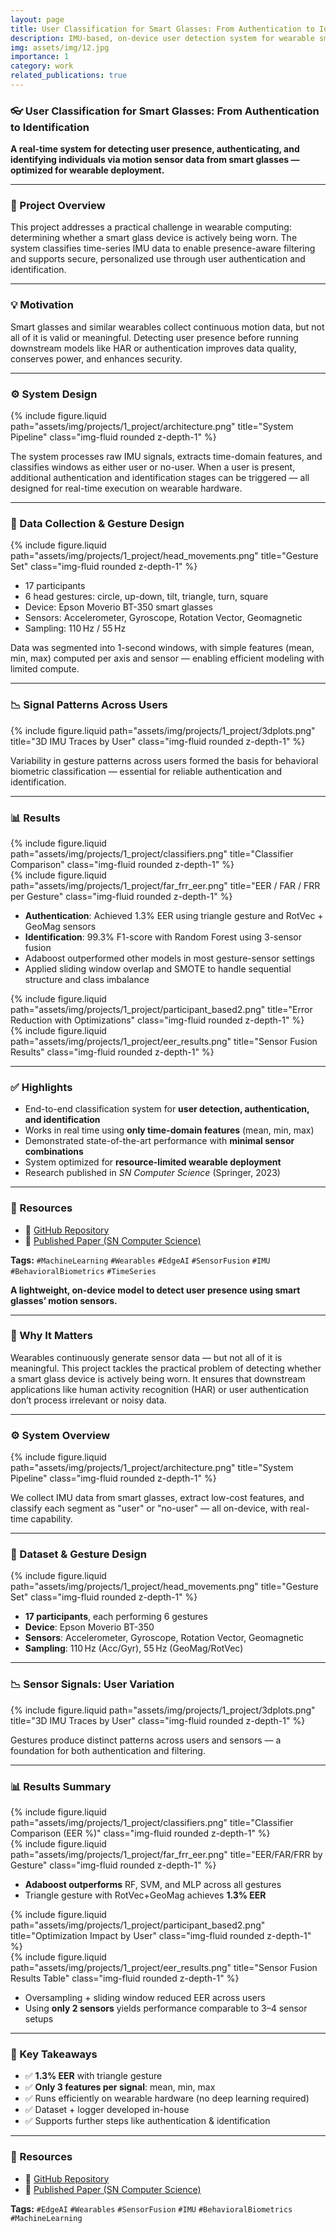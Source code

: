 ```yaml
---
layout: page
title: User Classification for Smart Glasses: From Authentication to Identification
description: IMU-based, on-device user detection system for wearable smart glasses
img: assets/img/12.jpg
importance: 1
category: work
related_publications: true
---
```


### 👓 User Classification for Smart Glasses: From Authentication to Identification  
**A real-time system for detecting user presence, authenticating, and identifying individuals via motion sensor data from smart glasses — optimized for wearable deployment.**

---

### 🎯 Project Overview  
This project addresses a practical challenge in wearable computing: determining whether a smart glass device is actively being worn. The system classifies time-series IMU data to enable presence-aware filtering and supports secure, personalized use through user authentication and identification.

---

### 💡 Motivation  
Smart glasses and similar wearables collect continuous motion data, but not all of it is valid or meaningful. Detecting user presence before running downstream models like HAR or authentication improves data quality, conserves power, and enhances security.

---

### ⚙️ System Design  

<div class="row">
  <div class="col-sm-12 mt-3">
    {% include figure.liquid path="assets/img/projects/1_project/architecture.png" title="System Pipeline" class="img-fluid rounded z-depth-1" %}
  </div>
</div>

The system processes raw IMU signals, extracts time-domain features, and classifies windows as either user or no-user. When a user is present, additional authentication and identification stages can be triggered — all designed for real-time execution on wearable hardware.

---

### 🧪 Data Collection & Gesture Design  

<div class="row">
  <div class="col-sm-12 mt-3">
    {% include figure.liquid path="assets/img/projects/1_project/head_movements.png" title="Gesture Set" class="img-fluid rounded z-depth-1" %}
  </div>
</div>

- 17 participants  
- 6 head gestures: circle, up-down, tilt, triangle, turn, square  
- Device: Epson Moverio BT-350 smart glasses  
- Sensors: Accelerometer, Gyroscope, Rotation Vector, Geomagnetic  
- Sampling: 110 Hz / 55 Hz  

Data was segmented into 1-second windows, with simple features (mean, min, max) computed per axis and sensor — enabling efficient modeling with limited compute.

---

### 📉 Signal Patterns Across Users  

<div class="row">
  <div class="col-sm-12 mt-3">
    {% include figure.liquid path="assets/img/projects/1_project/3dplots.png" title="3D IMU Traces by User" class="img-fluid rounded z-depth-1" %}
  </div>
</div>

Variability in gesture patterns across users formed the basis for behavioral biometric classification — essential for reliable authentication and identification.

---

### 📊 Results  

<div class="row">
  <div class="col-sm-6 mt-3">
    {% include figure.liquid path="assets/img/projects/1_project/classifiers.png" title="Classifier Comparison" class="img-fluid rounded z-depth-1" %}
  </div>
  <div class="col-sm-6 mt-3">
    {% include figure.liquid path="assets/img/projects/1_project/far_frr_eer.png" title="EER / FAR / FRR per Gesture" class="img-fluid rounded z-depth-1" %}
  </div>
</div>

- **Authentication**: Achieved 1.3% EER using triangle gesture and RotVec + GeoMag sensors  
- **Identification**: 99.3% F1-score with Random Forest using 3-sensor fusion  
- Adaboost outperformed other models in most gesture-sensor settings  
- Applied sliding window overlap and SMOTE to handle sequential structure and class imbalance  

<div class="row">
  <div class="col-sm-6 mt-3">
    {% include figure.liquid path="assets/img/projects/1_project/participant_based2.png" title="Error Reduction with Optimizations" class="img-fluid rounded z-depth-1" %}
  </div>
  <div class="col-sm-6 mt-3">
    {% include figure.liquid path="assets/img/projects/1_project/eer_results.png" title="Sensor Fusion Results" class="img-fluid rounded z-depth-1" %}
  </div>
</div>

---

### ✅ Highlights  
- End-to-end classification system for **user detection, authentication, and identification**  
- Works in real time using **only time-domain features** (mean, min, max)  
- Demonstrated state-of-the-art performance with **minimal sensor combinations**  
- System optimized for **resource-limited wearable deployment**  
- Research published in *SN Computer Science* (Springer, 2023)

---

### 🔗 Resources  
- 📁 [GitHub Repository](https://github.com/sumeyye-agac/glass-data-participant-detection)  
- 📄 [Published Paper (SN Computer Science)](https://doi.org/10.1007/s42979-023-02202-4)

**Tags:** `#MachineLearning` `#Wearables` `#EdgeAI` `#SensorFusion` `#IMU` `#BehavioralBiometrics` `#TimeSeries`

**A lightweight, on-device model to detect user presence using smart glasses’ motion sensors.**

---

### 🚀 Why It Matters  
Wearables continuously generate sensor data — but not all of it is meaningful. This project tackles the practical problem of detecting whether a smart glass device is actively being worn. It ensures that downstream applications like human activity recognition (HAR) or user authentication don’t process irrelevant or noisy data.

---

### ⚙️ System Overview  

<div class="row">
  <div class="col-sm-12 mt-3">
    {% include figure.liquid path="assets/img/projects/1_project/architecture.png" title="System Pipeline" class="img-fluid rounded z-depth-1" %}
  </div>
</div>

We collect IMU data from smart glasses, extract low-cost features, and classify each segment as "user" or "no-user" — all on-device, with real-time capability.

---

### 🧪 Dataset & Gesture Design  

<div class="row">
  <div class="col-sm-12 mt-3">
    {% include figure.liquid path="assets/img/projects/1_project/head_movements.png" title="Gesture Set" class="img-fluid rounded z-depth-1" %}
  </div>
</div>

- **17 participants**, each performing 6 gestures  
- **Device**: Epson Moverio BT-350  
- **Sensors**: Accelerometer, Gyroscope, Rotation Vector, Geomagnetic  
- **Sampling**: 110 Hz (Acc/Gyr), 55 Hz (GeoMag/RotVec)

---

### 📉 Sensor Signals: User Variation  

<div class="row">
  <div class="col-sm-12 mt-3">
    {% include figure.liquid path="assets/img/projects/1_project/3dplots.png" title="3D IMU Traces by User" class="img-fluid rounded z-depth-1" %}
  </div>
</div>

Gestures produce distinct patterns across users and sensors — a foundation for both authentication and filtering.

---

### 📊 Results Summary  

<div class="row">
  <div class="col-sm-6 mt-3">
    {% include figure.liquid path="assets/img/projects/1_project/classifiers.png" title="Classifier Comparison (EER %)" class="img-fluid rounded z-depth-1" %}
  </div>
  <div class="col-sm-6 mt-3">
    {% include figure.liquid path="assets/img/projects/1_project/far_frr_eer.png" title="EER/FAR/FRR by Gesture" class="img-fluid rounded z-depth-1" %}
  </div>
</div>

- **Adaboost outperforms** RF, SVM, and MLP across all gestures  
- Triangle gesture with RotVec+GeoMag achieves **1.3% EER**

<div class="row">
  <div class="col-sm-6 mt-3">
    {% include figure.liquid path="assets/img/projects/1_project/participant_based2.png" title="Optimization Impact by User" class="img-fluid rounded z-depth-1" %}
  </div>
  <div class="col-sm-6 mt-3">
    {% include figure.liquid path="assets/img/projects/1_project/eer_results.png" title="Sensor Fusion Results Table" class="img-fluid rounded z-depth-1" %}
  </div>
</div>

- Oversampling + sliding window reduced EER across users  
- Using **only 2 sensors** yields performance comparable to 3–4 sensor setups

---

### 🔑 Key Takeaways

- ✅ **1.3% EER** with triangle gesture  
- ✅ **Only 3 features per signal**: mean, min, max  
- ✅ Runs efficiently on wearable hardware (no deep learning required)  
- ✅ Dataset + logger developed in-house  
- ✅ Supports further steps like authentication & identification  

---

### 🔗 Resources  
- 📁 [GitHub Repository](https://github.com/sumeyye-agac/glass-data-participant-detection)  
- 📄 [Published Paper (SN Computer Science)](https://doi.org/10.1007/s42979-023-02202-4)

**Tags:** `#EdgeAI` `#Wearables` `#SensorFusion` `#IMU` `#BehavioralBiometrics` `#MachineLearning`

